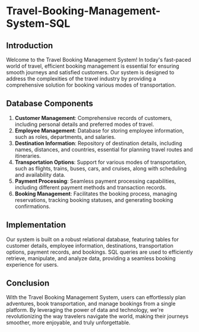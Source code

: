 # Travel-Booking-Management-System-SQL


## Introduction

Welcome to the Travel Booking Management System! In today's fast-paced world of travel, efficient booking management is essential for ensuring smooth journeys and satisfied customers. Our system is designed to address the complexities of the travel industry by providing a comprehensive solution for booking various modes of transportation.

## Database Components

1. **Customer Management**: Comprehensive records of customers, including personal details and preferred modes of travel.
2. **Employee Management**: Database for storing employee information, such as roles, departments, and salaries.
3. **Destination Information**: Repository of destination details, including names, distances, and countries, essential for planning travel routes and itineraries.
4. **Transportation Options**: Support for various modes of transportation, such as flights, trains, buses, cars, and cruises, along with scheduling and availability data.
5. **Payment Processing**: Seamless payment processing capabilities, including different payment methods and transaction records.
6. **Booking Management**: Facilitates the booking process, managing reservations, tracking booking statuses, and generating booking confirmations.

## Implementation

Our system is built on a robust relational database, featuring tables for customer details, employee information, destinations, transportation options, payment records, and bookings. SQL queries are used to efficiently retrieve, manipulate, and analyze data, providing a seamless booking experience for users.

## Conclusion

With the Travel Booking Management System, users can effortlessly plan adventures, book transportation, and manage bookings from a single platform. By leveraging the power of data and technology, we're revolutionizing the way travelers navigate the world, making their journeys smoother, more enjoyable, and truly unforgettable.
